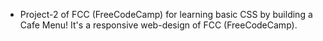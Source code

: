 - Project-2 of FCC (FreeCodeCamp) for learning basic CSS by building a Cafe Menu! It's a responsive web-design of FCC (FreeCodeCamp).
